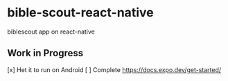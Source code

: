 # bible-scout-react-native
biblescout app on  react-native

## Work in Progress
[x] Het it to run on Android
[ ] Complete https://docs.expo.dev/get-started/
